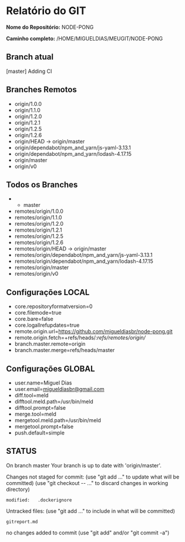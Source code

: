 # Relatório do GIT
**Nome do Repositório:** NODE-PONG

**Caminho completo:** /HOME/MIGUELDIAS/MEUGIT/NODE-PONG

## Branch atual

[master] Adding CI

## Branches Remotos

- origin/1.0.0
- origin/1.1.0
- origin/1.2.0
- origin/1.2.1
- origin/1.2.5
- origin/1.2.6
- origin/HEAD -> origin/master
- origin/dependabot/npm_and_yarn/js-yaml-3.13.1
- origin/dependabot/npm_and_yarn/lodash-4.17.15
- origin/master
- origin/v0

## Todos os Branches

- * master
- remotes/origin/1.0.0
- remotes/origin/1.1.0
- remotes/origin/1.2.0
- remotes/origin/1.2.1
- remotes/origin/1.2.5
- remotes/origin/1.2.6
- remotes/origin/HEAD -> origin/master
- remotes/origin/dependabot/npm_and_yarn/js-yaml-3.13.1
- remotes/origin/dependabot/npm_and_yarn/lodash-4.17.15
- remotes/origin/master
- remotes/origin/v0

## Configurações LOCAL

- core.repositoryformatversion=0
- core.filemode=true
- core.bare=false
- core.logallrefupdates=true
- remote.origin.url=https://github.com/migueldiasbr/node-pong.git
- remote.origin.fetch=+refs/heads/*:refs/remotes/origin/*
- branch.master.remote=origin
- branch.master.merge=refs/heads/master

## Configurações GLOBAL

- user.name=Miguel Dias
- user.email=migueldiasbr@gmail.com
- diff.tool=meld
- difftool.meld.path=/usr/bin/meld
- difftool.prompt=false
- merge.tool=meld
- mergetool.meld.path=/usr/bin/meld
- mergetool.prompt=false
- push.default=simple

## STATUS

On branch master
Your branch is up to date with 'origin/master'.

Changes not staged for commit:
  (use "git add <file>..." to update what will be committed)
  (use "git checkout -- <file>..." to discard changes in working directory)

	modified:   .dockerignore

Untracked files:
  (use "git add <file>..." to include in what will be committed)

	gitreport.md

no changes added to commit (use "git add" and/or "git commit -a")
